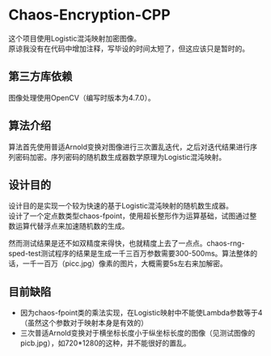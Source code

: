 # Chaos-Encryption-CPP

这个项目使用Logistic混沌映射加密图像。  
原谅我没有在代码中增加注释，写毕设的时间太短了，但这应该只是暂时的。  

## 第三方库依赖

图像处理使用OpenCV（编写时版本为4.7.0）。

## 算法介绍

算法首先使用普适Arnold变换对图像进行三次置乱迭代，之后对迭代结果进行序列密码加密。序列密码的随机数生成器数学原理为Logistic混沌映射。  

## 设计目的

设计目的是实现一个较为快速的基于Logistic混沌映射的随机数生成器。  
设计了一个定点数类型chaos-fpoint，使用超长整形作为运算基础，试图通过整数运算代替浮点来加速随机数的生成。  

然而测试结果是还不如双精度来得快，也就精度上去了一点点。chaos-rng-sped-test测试程序的结果是生成一千三百万参数需要300-500ms。算法整体的话，一千一百万（picc.jpg）像素的图片，大概需要5s左右来加解密。  

## 目前缺陷

* 因为chaos-fpoint类的乘法实现，在Logistic映射中不能使Lambda参数等于4（虽然这个参数对于映射本身是有效的）  
* 三次普适Arnold变换对于横坐标长度小于纵坐标长度的图像（见测试图像的picb.jpg），如720*1280的这种，并不能很好的置乱。  
